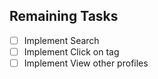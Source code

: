 ## Remaining Tasks

- [ ] Implement Search
- [ ] Implement Click on tag  
- [ ] Implement View other profiles
